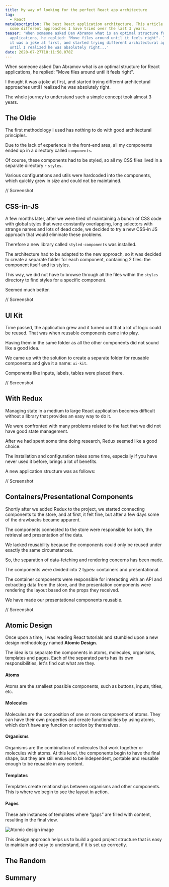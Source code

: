 ```yaml
---
title: My way of looking for the perfect React app architecture
tag:
  - React
metaDescription: The best React application architecture. This article describes
  some different approaches I have tried over the last 3 years.
teaser: 'When someone asked Dan Abramov what is an optimal structure for React
  applications, he replied: "Move files around until it feels right". I thought
  it was a joke at first, and started trying different architectural approaches
  until I realized he was absolutely right...'
date: 2020-07-27T18:11:58.078Z
---
```

When someone asked Dan Abramov what is an optimal structure for React applications, he replied: "Move files around until it feels right".

I thought it was a joke at first, and started trying different architectural approaches until I realized he was absolutely right.

The whole journey to understand such a simple concept took almost 3 years.

## The Oldie

The first methodology I used has nothing to do with good architectural principles.

Due to the lack of experience in the front-end area, all my components ended up in a directory called `components`.

Of course, these components had to be styled, so all my CSS files lived in a separate directory - `styles`.

Various configurations and utils were hardcoded into the components, which quickly grew in size and could not be maintained.

// Screenshot

## CSS-in-JS

A few months later, after we were tired of maintaining a bunch of CSS code with global styles that were constantly overlapping, long selectors with strange names and lots of dead code, we decided to try a new CSS-in JS approach that would eliminate these problems. 

Therefore a new library called `styled-components` was installed. 

The architecture had to be adapted to the new approach, so it was decided to create a separate folder for each component, containing 2 files: the component itself and its styles. 

This way, we did not have to browse through all the files within the `styles` directory to find styles for a specific component.

Seemed much better.

// Screenshot

## UI Kit

Time passed, the application grew and it turned out that a lot of logic could be reused. That was when reusable components came into play.

Having them in the same folder as all the other components did not sound like a good idea.

We came up with the solution to create a separate folder for reusable components and give it a name: `ui-kit`.

Components like inputs, labels, tables were placed there.

// Screenshot

## With Redux

Managing state in a medium to large React application becomes difficult without a library that provides an easy way to do it. 

We were confronted with many problems related to the fact that we did not have good state management.

After we had spent some time doing research, Redux seemed like a good choice.

The installation and configuration takes some time, especially if you have never used it before, brings a lot of benefits. 

A new application structure was as follows:

// Screenshot

## Containers/Presentational Components

Shortly after we added Redux to the project, we started connecting components to the store, and at first, it felt fine, but after a few days some of the drawbacks became apparent.

The components connected to the store were responsible for both, the retrieval and presentation of the data.

We lacked reusability because the components could only be reused under exactly the same circumstances.

So, the separation of data-fetching and rendering concerns has been made. 

The components were divided into 2 types: containers and presentational. 

The container components were responsible for interacting with an API and extracting data from the store, and the presentation components were rendering the layout based on the props they received.

We have made our presentational components reusable.

// Screenshot 

## Atomic Design

Once upon a time, I was reading React tutorials and stumbled upon a new design methodology named **Atomic Design**.

The idea is to separate the components in atoms, molecules, organisms, templates and pages. Each of the separated parts has its own responsibilities, let's find out what are they.

#### Atoms

Atoms are the smallest possible components, such as buttons, inputs, titles, etc.

#### Molecules

Molecules are the composition of one or more components of atoms. They can have their own properties and create functionalities by using atoms, which don’t have any function or action by themselves.

#### Organisms

Organisms are the combination of molecules that work together or molecules with atoms. At this level, the components begin to have the final shape, but they are still ensured to be independent, portable and reusable enough to be reusable in any content.

#### Templates

Templates create relationships between organisms and other components. This is where we begin to see the layout in action.

#### Pages

These are instances of templates where “gaps” are filled with content, resulting in the final view.

![Atomic design image](/img/atomic-design-process.png "Atomic design image")

This design approach helps us to build a good project structure that is easy to maintain and easy to understand, if it is set up correctly.

## The Random

## Summary